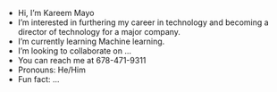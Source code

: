 - Hi, I’m Kareem Mayo
- I’m interested in furthering my career in technology and becoming a director of technology for a major company.
- I’m currently learning Machine learning.
- I’m looking to collaborate on ...
- You can reach me at 678-471-9311
- Pronouns: He/Him
- Fun fact: ...

<!---
kmayo427/kmayo427 is a ✨ special ✨ repository because its `README.md` (this file) appears on your GitHub profile.
You can click the Preview link to take a look at your changes.
--->
